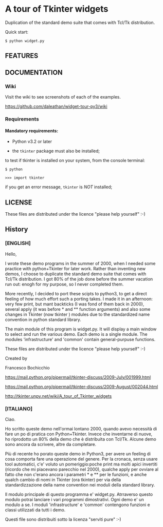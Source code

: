<!-- encoding: UTF-8  -->

# A tour of Tkinter widgets

Duplication of the standard demo suite that comes with Tcl/Tk distribution.

Quick start:

	$ python widget.py

## FEATURES

## DOCUMENTATION

### Wiki

Visit the wiki to see screenshots of each of the examples.

https://github.com/daleathan/widget-tour-py3/wiki

### Requirements

#### Mandatory requirements:

* Python v3.2 or later

* the `tkinter` package must also be installed;

to test if tkinter is installed on your system, from the console terminal:

    $ python

    >>> import tkinter

if you get an error message, `tkinter` is *NOT* installed;

## LICENSE

These files are distributed under the licence "please help yourself" :-)

## History

### [ENGLISH]
Hello,

I wrote these demo programs in the summer of 2000, when I needed some practice with python+Tkinter for later work. Rather than inventing new demos, I choose to duplicate the standard demo suite that comes with Tcl/Tk distribution. I got 80% of the job done before the summer vacation run out: enogh for my purpose, so I never completed them. 

More recently, I decided to port these scipts to python3, to get a direct feeling of how much effort such a porting takes. I made it in an afternoon: very few print, but mant backticks (I was fond of them back in 2000), several apply (it was before * and ** function arguments) and also some changes in Tkinter (now tkinter ) modules due to the standardized name convention in python standard library.  

The main module of this program is widget.py. It will display a main window to select and run the various demo. Each demo is a single module.  The modules 'infrastructure' and 'common' contain general-purpuse functions. 

These files are distributed under the licence "please help yourself" :-)

Created by

Francesco Bochicchio

https://mail.python.org/pipermail/tkinter-discuss/2009-July/001999.html

https://mail.python.org/pipermail/tkinter-discuss/2009-August/002044.html

http://tkinter.unpy.net/wiki/A_tour_of_Tkinter_widgets


### [ITALIANO]
Ciao.  

Ho scritto queste demo nell'ormai lontano 2000, quando avevo necessità di fare un  po di pratica con Python+Tkinter. Invece che inventarne di nuove, ho riprodotto un 80% della demo che è distribuita con Tcl/Tk. Alcune demo 
sono ancora da scrivere, altre da completare. 

Più di recente ho porato queste demo in Python3, per avere un feeling di cosa comporta fare una operazione del genere. Per la cronaca, senza usare tool automatici, c'e' voluto un pomeriggio:poche print ma molti apici invertiti (ricordo che mi piacevano parecchio nel 2000), qualche apply per ovviare al fatto che non c'erano ancora i parametri * e ** per le funzioni, e anche qualch cambio di nomi in Tkinter (ora tkinter) per via della standardizzazione della name convention nei moduli della standard library.

Il modulo principale di questo programma e' widget.py. Atrraverso questo modulo potrai lanciare i vari programmi dimostrativi. Ogni demo e' un modulo a se. I moduli 'infrastructure' e 'common' contengono funzioni e classi
utilizzati da tutti i demo.

Questi file sono distribuiti sotto la licenza "serviti pure" :-)
